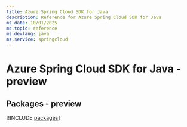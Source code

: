 ```yaml
---
title: Azure Spring Cloud SDK for Java
description: Reference for Azure Spring Cloud SDK for Java
ms.date: 10/01/2025
ms.topic: reference
ms.devlang: java
ms.service: springcloud
---
```

# Azure Spring Cloud SDK for Java - preview
## Packages - preview
[!INCLUDE [packages](spring-cloud-index.md)]
